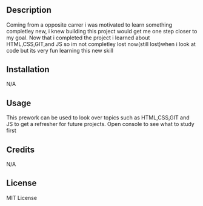 # <Prework-Guide>

## Description
Coming from a opposite carrer i was motivated to learn something completley new, i knew building this project would get me one step closer to my goal. 
Now that i completed the project i learned about HTML,CSS,GIT,and JS so im not completley lost now(still lost)when i look at code but its very fun learning this new skill 

## Installation
N/A

## Usage
This prework can be used to look over topics such as HTML,CSS,GIT and JS to get a refresher for future projects. Open console to see what to study first 

## Credits
N/A

## License
MIT License 
